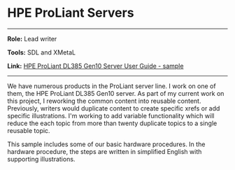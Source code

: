 # HPE ProLiant Servers



-----

**Role:** Lead writer

**Tools:** SDL and XMetaL

**Link:**  [HPE ProLiant DL385 Gen10 Server User Guide - sample](https://chriskpeterson.github.io/vuepress2/public/DL385_sample.pdf)

------

We have numerous products in the ProLiant server line. I work on one of them, the HPE ProLiant DL385 Gen10 server. As part of my current work on this project, I reworking the common content into reusable content. Previously, writers would duplicate content to create specific xrefs or add specific illustrations. I'm working to add variable functionality which will reduce the each topic from more than twenty duplicate topics to a single reusable topic.

This sample includes some of our basic hardware procedures. In the hardware procedure, the steps are written in simplified English with supporting illustrations. 




